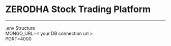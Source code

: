 # ZERODHA Stock Trading Platform

---

.env Structure <br>
MONGO_URL=< your DB connection url > <br>
PORT=4000
